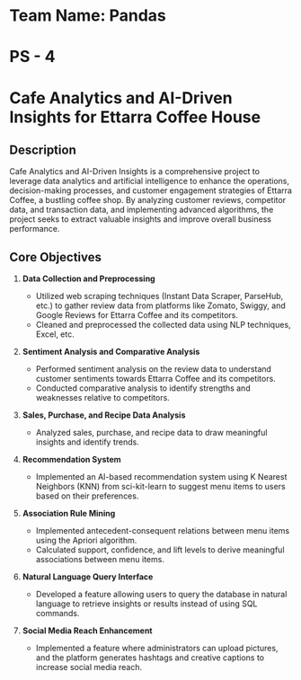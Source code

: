 # Team Name: Pandas
# PS - 4

# Cafe Analytics and AI-Driven Insights for Ettarra Coffee House

## Description

Cafe Analytics and AI-Driven Insights is a comprehensive project to leverage data analytics and artificial intelligence to enhance the operations, decision-making processes, and customer engagement strategies of Ettarra Coffee, a bustling coffee shop. By analyzing customer reviews, competitor data, and transaction data, and implementing advanced algorithms, the project seeks to extract valuable insights and improve overall business performance.

## Core Objectives

1. **Data Collection and Preprocessing**
   - Utilized web scraping techniques (Instant Data Scraper, ParseHub, etc.) to gather review data from platforms like Zomato, Swiggy, and Google Reviews for Ettarra Coffee and its competitors.
   - Cleaned and preprocessed the collected data using NLP techniques, Excel, etc.

2. **Sentiment Analysis and Comparative Analysis**
   - Performed sentiment analysis on the review data to understand customer sentiments towards Ettarra Coffee and its competitors.
   - Conducted comparative analysis to identify strengths and weaknesses relative to competitors.

3. **Sales, Purchase, and Recipe Data Analysis**
   - Analyzed sales, purchase, and recipe data to draw meaningful insights and identify trends.
   
4. **Recommendation System**
   - Implemented an AI-based recommendation system using K Nearest Neighbors (KNN) from sci-kit-learn to suggest menu items to users based on their preferences.

5. **Association Rule Mining**
   - Implemented antecedent-consequent relations between menu items using the Apriori algorithm.
   - Calculated support, confidence, and lift levels to derive meaningful associations between menu items.
   
6. **Natural Language Query Interface**
   - Developed a feature allowing users to query the database in natural language to retrieve insights or results instead of using SQL commands.

7. **Social Media Reach Enhancement**
   - Implemented a feature where administrators can upload pictures, and the platform generates hashtags and creative captions to increase social media reach.


